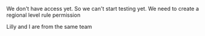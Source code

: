 We don't have access yet.
 So we can't start testing yet.
 We need to create a regional level rule permission

 Lilly and I are from the same team